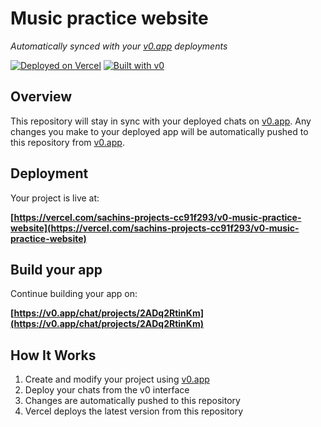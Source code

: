 # Music practice website

*Automatically synced with your [v0.app](https://v0.app) deployments*

[![Deployed on Vercel](https://img.shields.io/badge/Deployed%20on-Vercel-black?style=for-the-badge&logo=vercel)](https://vercel.com/sachins-projects-cc91f293/v0-music-practice-website)
[![Built with v0](https://img.shields.io/badge/Built%20with-v0.app-black?style=for-the-badge)](https://v0.app/chat/projects/2ADq2RtinKm)

## Overview

This repository will stay in sync with your deployed chats on [v0.app](https://v0.app).
Any changes you make to your deployed app will be automatically pushed to this repository from [v0.app](https://v0.app).

## Deployment

Your project is live at:

**[https://vercel.com/sachins-projects-cc91f293/v0-music-practice-website](https://vercel.com/sachins-projects-cc91f293/v0-music-practice-website)**

## Build your app

Continue building your app on:

**[https://v0.app/chat/projects/2ADq2RtinKm](https://v0.app/chat/projects/2ADq2RtinKm)**

## How It Works

1. Create and modify your project using [v0.app](https://v0.app)
2. Deploy your chats from the v0 interface
3. Changes are automatically pushed to this repository
4. Vercel deploys the latest version from this repository